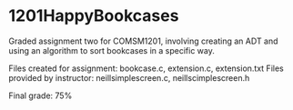 # 1201HappyBookcases
Graded assignment two for COMSM1201, involving creating an ADT and using an algorithm to sort bookcases in a specific way.

Files created for assignment: bookcase.c, extension.c, extension.txt
Files provided by instructor: neillsimplescreen.c, neillscimplescreen.h

Final grade: 75%
